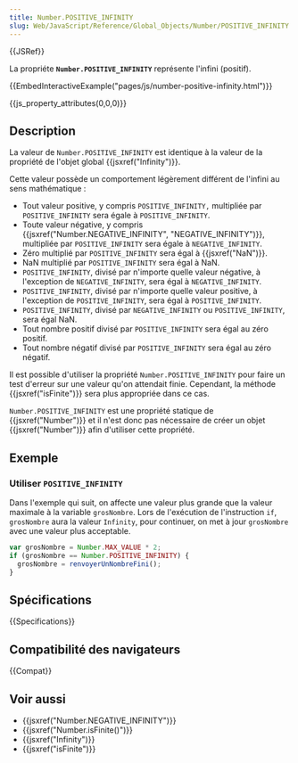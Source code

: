 ```yaml
---
title: Number.POSITIVE_INFINITY
slug: Web/JavaScript/Reference/Global_Objects/Number/POSITIVE_INFINITY
---
```


{{JSRef}}

La propriéte **`Number.POSITIVE_INFINITY`** représente l'infini (positif).

{{EmbedInteractiveExample("pages/js/number-positive-infinity.html")}}

{{js_property_attributes(0,0,0)}}

## Description

La valeur de `Number.POSITIVE_INFINITY` est identique à la valeur de la propriété de l'objet global {{jsxref("Infinity")}}.

Cette valeur possède un comportement légèrement différent de l'infini au sens mathématique :

- Tout valeur positive, y compris `POSITIVE_INFINITY,` multipliée par `POSITIVE_INFINITY` sera égale à `POSITIVE_INFINITY`.
- Toute valeur négative, y compris {{jsxref("Number.NEGATIVE_INFINITY", "NEGATIVE_INFINITY")}}, multipliée par `POSITIVE_INFINITY` sera égale à `NEGATIVE_INFINITY`.
- Zéro multiplié par `POSITIVE_INFINITY` sera égal à {{jsxref("NaN")}}.
- NaN multiplié par `POSITIVE_INFINITY` sera égal à NaN.
- `POSITIVE_INFINITY`, divisé par n'importe quelle valeur négative, à l'exception de `NEGATIVE_INFINITY`, sera égal à `NEGATIVE_INFINITY`.
- `POSITIVE_INFINITY`, divisé par n'importe quelle valeur positive, à l'exception de `POSITIVE_INFINITY`, sera égal à `POSITIVE_INFINITY`.
- `POSITIVE_INFINITY`, divisé par `NEGATIVE_INFINITY` ou `POSITIVE_INFINITY`, sera égal NaN.
- Tout nombre positif divisé par `POSITIVE_INFINITY` sera égal au zéro positif.
- Tout nombre négatif divisé par `POSITIVE_INFINITY` sera égal au zéro négatif.

Il est possible d'utiliser la propriété `Number.POSITIVE_INFINITY` pour faire un test d'erreur sur une valeur qu'on attendait finie. Cependant, la méthode {{jsxref("isFinite")}} sera plus appropriée dans ce cas.

`Number.POSITIVE_INFINITY` est une propriété statique de {{jsxref("Number")}} et il n'est donc pas nécessaire de créer un objet {{jsxref("Number")}} afin d'utiliser cette propriété.

## Exemple

### Utiliser `POSITIVE_INFINITY`

Dans l'exemple qui suit, on affecte une valeur plus grande que la valeur maximale à la variable `grosNombre`. Lors de l'exécution de l'instruction `if`, `grosNombre` aura la valeur `Infinity`, pour continuer, on met à jour `grosNombre` avec une valeur plus acceptable.

```js
var grosNombre = Number.MAX_VALUE * 2;
if (grosNombre == Number.POSITIVE_INFINITY) {
  grosNombre = renvoyerUnNombreFini();
}
```

## Spécifications

{{Specifications}}

## Compatibilité des navigateurs

{{Compat}}

## Voir aussi

- {{jsxref("Number.NEGATIVE_INFINITY")}}
- {{jsxref("Number.isFinite()")}}
- {{jsxref("Infinity")}}
- {{jsxref("isFinite")}}
